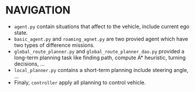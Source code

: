 # NAVIGATION

- `agent.py` contain situations that affect to the vehicle, include current ego state.
- `basic_agent.py` and `roaming_agnet.py` are two provied agent which have two types of difference missions.
- `global_route_planner.py` and `global_route_planner_dao.py` provided a long-term planning task like finding path, compute A* heuristic, turning decisions, ...
- `local_planner.py` contains a short-term planning include steering angle, ...
- Finaly, `controller` apply all planning to control vehicle.